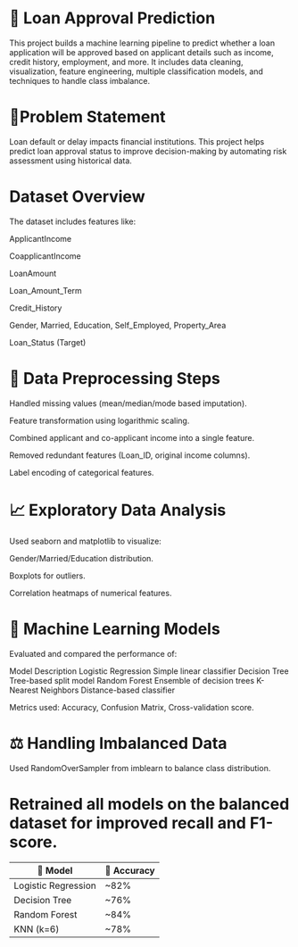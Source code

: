# 🏦 Loan Approval Prediction

This project builds a machine learning pipeline to predict whether a loan application will be approved based on applicant details such as income, credit history, employment, and more. It includes data cleaning, visualization, feature engineering, multiple classification models, and techniques to handle class imbalance.

# 📌Problem Statement
Loan default or delay impacts financial institutions. This project helps predict loan approval status to improve decision-making by automating risk assessment using historical data.

# Dataset Overview
The dataset includes features like:

ApplicantIncome

CoapplicantIncome

LoanAmount

Loan_Amount_Term

Credit_History

Gender, Married, Education, Self_Employed, Property_Area

Loan_Status (Target)

# 🔧 Data Preprocessing Steps
Handled missing values (mean/median/mode based imputation).

Feature transformation using logarithmic scaling.

Combined applicant and co-applicant income into a single feature.

Removed redundant features (Loan_ID, original income columns).

Label encoding of categorical features.

# 📈 Exploratory Data Analysis
Used seaborn and matplotlib to visualize:

Gender/Married/Education distribution.

Boxplots for outliers.

Correlation heatmaps of numerical features.

# 🤖 Machine Learning Models
Evaluated and compared the performance of:

Model	Description
Logistic Regression	Simple linear classifier
Decision Tree	Tree-based split model
Random Forest	Ensemble of decision trees
K-Nearest Neighbors	Distance-based classifier

Metrics used: Accuracy, Confusion Matrix, Cross-validation score.

# ⚖️ Handling Imbalanced Data
Used RandomOverSampler from imblearn to balance class distribution.

# Retrained all models on the balanced dataset for improved recall and F1-score.
| 🧠 Model               | 🎯 Accuracy |
| ---------------------- | ----------- |
| Logistic Regression   | \~82%       |
|  Decision Tree        | \~76%       |
| Random Forest         | \~84%       |
|  KNN (k=6)            | \~78%       |


